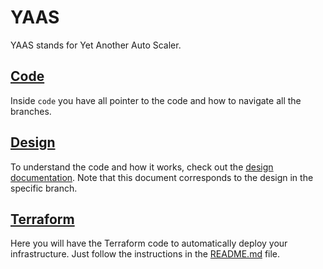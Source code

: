# YAAS

YAAS stands for Yet Another Auto Scaler.

## [Code](./code)

Inside `code` you have all pointer to the code and how to navigate all the branches. 

## [Design](./code/DESIGN.md)

To understand the code and how it works, check out the [design documentation](./code/DESIGN.md).
Note that this document corresponds to the design in the specific branch.

## [Terraform](./terraform)

Here you will have the Terraform code to automatically deploy your infrastructure.
Just follow the instructions in the [README.md](./terraform/README.md) file.
